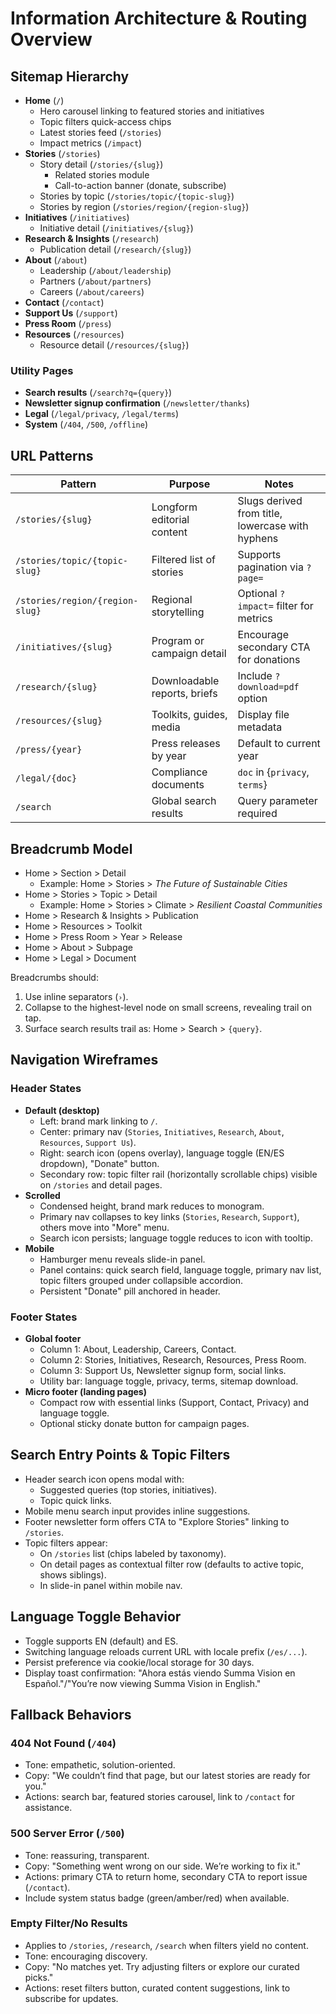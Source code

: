 # Information Architecture & Routing Overview

## Sitemap Hierarchy
- **Home** (`/`)
  - Hero carousel linking to featured stories and initiatives
  - Topic filters quick-access chips
  - Latest stories feed (`/stories`)
  - Impact metrics (`/impact`)
- **Stories** (`/stories`)
  - Story detail (`/stories/{slug}`)
    - Related stories module
    - Call-to-action banner (donate, subscribe)
  - Stories by topic (`/stories/topic/{topic-slug}`)
  - Stories by region (`/stories/region/{region-slug}`)
- **Initiatives** (`/initiatives`)
  - Initiative detail (`/initiatives/{slug}`)
- **Research & Insights** (`/research`)
  - Publication detail (`/research/{slug}`)
- **About** (`/about`)
  - Leadership (`/about/leadership`)
  - Partners (`/about/partners`)
  - Careers (`/about/careers`)
- **Contact** (`/contact`)
- **Support Us** (`/support`)
- **Press Room** (`/press`)
- **Resources** (`/resources`)
  - Resource detail (`/resources/{slug}`)

### Utility Pages
- **Search results** (`/search?q={query}`)
- **Newsletter signup confirmation** (`/newsletter/thanks`)
- **Legal** (`/legal/privacy`, `/legal/terms`)
- **System** (`/404`, `/500`, `/offline`)

## URL Patterns
| Pattern | Purpose | Notes |
| --- | --- | --- |
| `/stories/{slug}` | Longform editorial content | Slugs derived from title, lowercase with hyphens |
| `/stories/topic/{topic-slug}` | Filtered list of stories | Supports pagination via `?page=` |
| `/stories/region/{region-slug}` | Regional storytelling | Optional `?impact=` filter for metrics |
| `/initiatives/{slug}` | Program or campaign detail | Encourage secondary CTA for donations |
| `/research/{slug}` | Downloadable reports, briefs | Include `?download=pdf` option |
| `/resources/{slug}` | Toolkits, guides, media | Display file metadata |
| `/press/{year}` | Press releases by year | Default to current year |
| `/legal/{doc}` | Compliance documents | `doc` in {`privacy`, `terms`} |
| `/search` | Global search results | Query parameter required |

## Breadcrumb Model
- Home > Section > Detail
  - Example: Home > Stories > _The Future of Sustainable Cities_
- Home > Stories > Topic > Detail
  - Example: Home > Stories > Climate > _Resilient Coastal Communities_
- Home > Research & Insights > Publication
- Home > Resources > Toolkit
- Home > Press Room > Year > Release
- Home > About > Subpage
- Home > Legal > Document

Breadcrumbs should:
1. Use inline separators (`›`).
2. Collapse to the highest-level node on small screens, revealing trail on tap.
3. Surface search results trail as: Home > Search > `{query}`.

## Navigation Wireframes

### Header States
- **Default (desktop)**
  - Left: brand mark linking to `/`.
  - Center: primary nav (`Stories`, `Initiatives`, `Research`, `About`, `Resources`, `Support Us`).
  - Right: search icon (opens overlay), language toggle (EN/ES dropdown), "Donate" button.
  - Secondary row: topic filter rail (horizontally scrollable chips) visible on `/stories` and detail pages.
- **Scrolled**
  - Condensed height, brand mark reduces to monogram.
  - Primary nav collapses to key links (`Stories`, `Research`, `Support`), others move into "More" menu.
  - Search icon persists; language toggle reduces to icon with tooltip.
- **Mobile**
  - Hamburger menu reveals slide-in panel.
  - Panel contains: quick search field, language toggle, primary nav list, topic filters grouped under collapsible accordion.
  - Persistent "Donate" pill anchored in header.

### Footer States
- **Global footer**
  - Column 1: About, Leadership, Careers, Contact.
  - Column 2: Stories, Initiatives, Research, Resources, Press Room.
  - Column 3: Support Us, Newsletter signup form, social links.
  - Utility bar: language toggle, privacy, terms, sitemap download.
- **Micro footer (landing pages)**
  - Compact row with essential links (Support, Contact, Privacy) and language toggle.
  - Optional sticky donate button for campaign pages.

## Search Entry Points & Topic Filters
- Header search icon opens modal with:
  - Suggested queries (top stories, initiatives).
  - Topic quick links.
- Mobile menu search input provides inline suggestions.
- Footer newsletter form offers CTA to "Explore Stories" linking to `/stories`.
- Topic filters appear:
  - On `/stories` list (chips labeled by taxonomy).
  - On detail pages as contextual filter row (defaults to active topic, shows siblings).
  - In slide-in panel within mobile nav.

## Language Toggle Behavior
- Toggle supports EN (default) and ES.
- Switching language reloads current URL with locale prefix (`/es/...`).
- Persist preference via cookie/local storage for 30 days.
- Display toast confirmation: "Ahora estás viendo Summa Vision en Español."/"You’re now viewing Summa Vision in English."

## Fallback Behaviors

### 404 Not Found (`/404`)
- Tone: empathetic, solution-oriented.
- Copy: "We couldn’t find that page, but our latest stories are ready for you."
- Actions: search bar, featured stories carousel, link to `/contact` for assistance.

### 500 Server Error (`/500`)
- Tone: reassuring, transparent.
- Copy: "Something went wrong on our side. We’re working to fix it."
- Actions: primary CTA to return home, secondary CTA to report issue (`/contact`).
- Include system status badge (green/amber/red) when available.

### Empty Filter/No Results
- Applies to `/stories`, `/research`, `/search` when filters yield no content.
- Tone: encouraging discovery.
- Copy: "No matches yet. Try adjusting filters or explore our curated picks."
- Actions: reset filters button, curated content suggestions, link to subscribe for updates.

